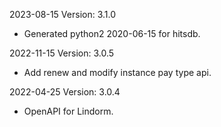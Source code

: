 2023-08-15 Version: 3.1.0
- Generated python2 2020-06-15 for hitsdb.

2022-11-15 Version: 3.0.5
- Add renew and modify instance pay type api.

2022-04-25 Version: 3.0.4
- OpenAPI for Lindorm.

